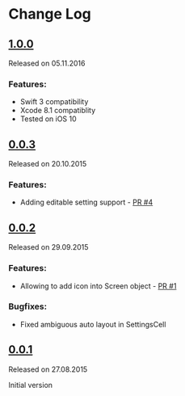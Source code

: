# Change Log

## [1.0.0](https://github.com/tgebarowski/SwiftySettings/releases/tag/1.0.0)
Released on 05.11.2016

### Features:
* Swift 3 compatibility
* Xcode 8.1 compatiblity
* Tested on iOS 10

## [0.0.3](https://github.com/tgebarowski/SwiftySettings/releases/tag/0.0.3)
Released on 20.10.2015

### Features:
* Adding editable setting support - [PR #4](https://github.com/tgebarowski/SwiftySettings/pull/4)

## [0.0.2](https://github.com/tgebarowski/SwiftySettings/releases/tag/0.0.2)
Released on 29.09.2015

### Features:
* Allowing to add icon into Screen object - [PR #1](https://github.com/tgebarowski/SwiftySettings/pull/1)

### Bugfixes:
* Fixed ambiguous auto layout in SettingsCell

## [0.0.1](https://github.com/tgebarowski/SwiftySettings/releases/tag/0.0.1)
Released on 27.08.2015

Initial version
